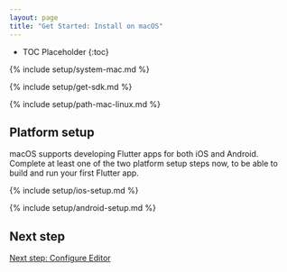 ```yaml
---
layout: page
title: "Get Started: Install on macOS"
---
```


* TOC Placeholder
{:toc}

{% include setup/system-mac.md %}

{% include setup/get-sdk.md %} 

{% include setup/path-mac-linux.md %}

## Platform setup

macOS supports developing Flutter apps for both iOS and Android. Complete at
least one of the two platform setup steps now, to be able to build and run your
first Flutter app.

{% include setup/ios-setup.md %}

{% include setup/android-setup.md %}

## Next step

[Next step: Configure Editor](/get-started/editor/)
